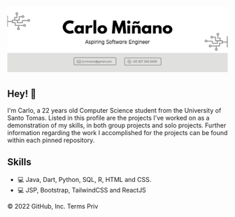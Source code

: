 <h1 align="center">
  <img src="https://github.com/Crufixs/Crufixs/blob/main/Carlo_Minano.png" alt="Carlo Minano" />
</h1>

## Hey! 👋
I'm Carlo, a 22 years old Computer Science student from the University of Santo Tomas. Listed in this profile are the projects I've worked on as a demonstration of my skills, in both group projects and solo projects. Further information regarding the work I accomplished for the projects can be found within each pinned repository.

## Skills
- 💻 Java, Dart, Python, SQL, R, HTML and CSS.
- 💻 JSP, Bootstrap, TailwindCSS and ReactJS

© 2022 GitHub, Inc.
Terms
Priv
